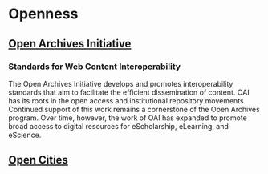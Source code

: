 # Openness  

## [Open Archives Initiative](http://www.openarchives.org/)  
### Standards for Web Content Interoperability  
The Open Archives Initiative develops and promotes interoperability standards that aim to facilitate the efficient dissemination of content. OAI has its roots in the open access and institutional repository movements. Continued support of this work remains a cornerstone of the Open Archives program. Over time, however, the work of OAI has expanded to promote broad access to digital resources for eScholarship, eLearning, and eScience.  

## [Open Cities](open-cities.md)
